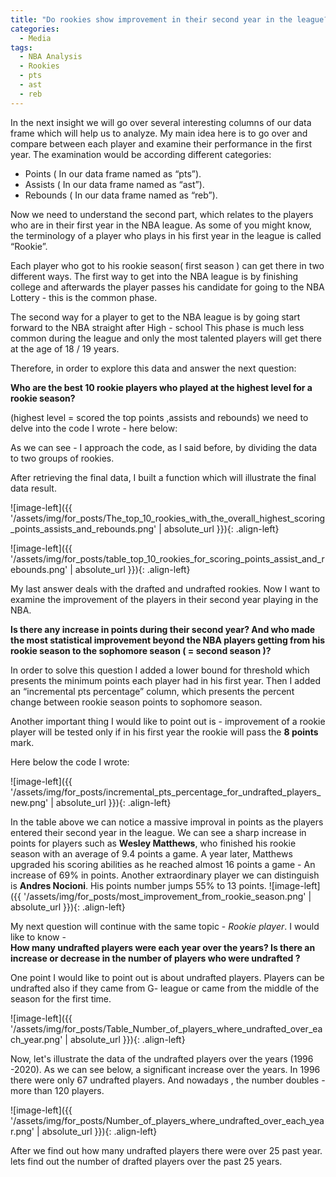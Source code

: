 ```yaml
---
title: "Do rookies show improvement in their second year in the league?"
categories:
  - Media
tags:
  - NBA Analysis
  - Rookies
  - pts
  - ast
  - reb
---
```


In the next insight we will go over several interesting columns of our data frame which will help us to analyze. My main idea here is to go over and compare between each player and examine their performance in the first year. The examination would be according different categories:
* Points ( In our data frame named  as “pts”).
* Assists  ( In our data frame named  as “ast”).
* Rebounds ( In our data frame named  as “reb”).

Now we need to understand the second part, which relates to the players who are in their first year in the NBA league. As some of you might know, the terminology of a player who plays in his first year in the league is called “Rookie”.

Each player who got to his rookie season( first season ) can get there in two different ways. The first way to get into the NBA league is by finishing college and afterwards the player passes his candidate for going to the NBA Lottery - this is the common phase.

The second way for a player to get to the NBA league is by going start forward to the NBA straight after High - school This  phase is much less common during the league and only the most talented players will get there at the age of 18 / 19 years.

Therefore, in order to explore this data and answer the next question:

**Who are the best 10 rookie players who played at the highest level for a rookie season?** 

(highest level  = scored the top points ,assists and rebounds) we need to delve into the code I wrote - here below:



<script src="https://gist.github.com/AnalyticsForPleasure/c9c94cb946242195cafc7e8d80d8ee01.js"></script>


As we can see - I approach the code, as I said before, by dividing the data to two groups of rookies.


After retrieving the final data, I built a function which will illustrate the final data result.


<script src="https://gist.github.com/AnalyticsForPleasure/1bd847d7e07fa37480965d1e20822e7e.js"></script>




![image-left]({{ '/assets/img/for_posts/The_top_10_rookies_with_the_overall_highest_scoring_points_assists_and_rebounds.png' | absolute_url }}){: .align-left}



![image-left]({{ '/assets/img/for_posts/table_top_10_rookies_for_scoring_points_assist_and_rebounds.png' | absolute_url }}){: .align-left}



My last answer deals with the drafted and undrafted rookies. Now I want to examine the improvement of the players in their second year playing in the NBA. 

**Is there any increase in points during their second year? And who made the most statistical improvement beyond the NBA players getting from his rookie season to the sophomore season (  = second season )?**

In order to solve this question I added a lower bound for threshold which presents the minimum points each player had in his first year.
Then I added an “incremental pts percentage” column, which presents the percent change between  rookie season points to sophomore season.

Another important thing I would like to point out is - improvement of a rookie player will be tested only if in his first year the rookie will pass the **8 points** mark. 

Here below the code I wrote:


<script src="https://gist.github.com/AnalyticsForPleasure/655f5599e4b2850ab0e737cfa9bc13c2.js"></script>


 ![image-left]({{ '/assets/img/for_posts/incremental_pts_percentage_for_undrafted_players_new.png' | absolute_url }}){: .align-left} 

In the table above we can notice a massive improval in points as the players entered their second year in the league. We can see a sharp increase in points for players such as **Wesley Matthews**, who finished his rookie season with an average of 9.4 points a game. A year later, Matthews upgraded his scoring abilities as he reached almost 16 points a game - An increase of 69% in points.
Another extraordinary player we can distinguish  is **Andres Nocioni**. His points number jumps 55% to 13 points.
![image-left]({{ '/assets/img/for_posts/most_improvement_from_rookie_season.png' | absolute_url }}){: .align-left}







My next question will continue with the same topic -  *Rookie player*.
I would like to know -  
**How many undrafted players were each year over the years? Is there an increase or decrease in the number of players who were undrafted ?**

One point I would like to point out is about undrafted players. 
Players can be undrafted also if they came from G- league or came from the middle of the season for the first time.


<script src="https://gist.github.com/AnalyticsForPleasure/3fceacbaadb720c9c3f639bfe0ca13fc.js"></script>


![image-left]({{ '/assets/img/for_posts/Table_Number_of_players_where_undrafted_over_each_year.png' | absolute_url }}){: .align-left}



Now, let's illustrate the data of the undrafted players over the years (1996 -2020). As we can see below, a significant increase over the years. In 1996 there were only 67 undrafted players. And nowadays , the number doubles - more than 120 players. 



![image-left]({{ '/assets/img/for_posts/Number_of_players_where_undrafted_over_each_year.png' | absolute_url }}){: .align-left} 


After we find out how many undrafted players there were over 25 past year. lets find out the number of drafted players over the past 25 years.
